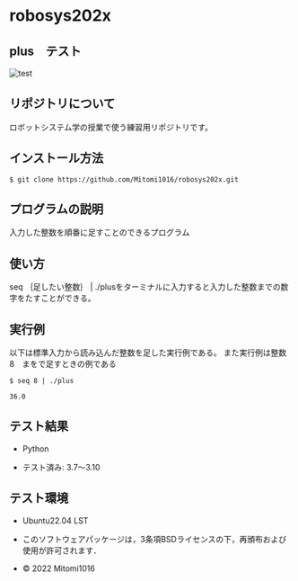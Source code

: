 # robosys202x

## plus　テスト

![test](https://github.com/Mitomi1016/robosys202x/actions/workflows/test.yml/badge.svg)

## リポジトリについて

ロボットシステム学の授業で使う練習用リポジトリです。

## インストール方法

```
$ git clone https://github.com/Mitomi1016/robosys202x.git

```

## プログラムの説明

入力した整数を順番に足すことのできるプログラム


## 使い方

seq ｛足したい整数｝ | ./plusをターミナルに入力すると入力した整数までの数字をたすことができる。

## 実行例

以下は標準入力から読み込んだ整数を足した実行例である。
また実行例は整数　8　まをで足すときの例である

```
$ seq 8 | ./plus

36.0

```

## テスト結果

* Python

* テスト済み: 3.7〜3.10

## テスト環境

* Ubuntu22.04 LST

* このソフトウェアパッケージは，3条項BSDライセンスの下，再頒布および使用が許可されます．
* © 2022 Mitomi1016 

